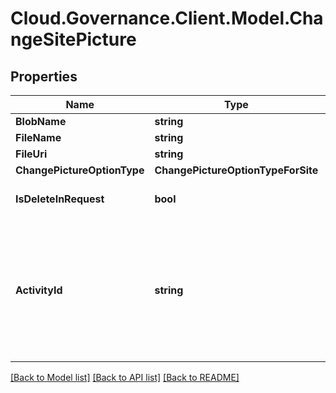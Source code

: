 # Cloud.Governance.Client.Model.ChangeSitePicture
## Properties

Name | Type | Description | Notes
------------ | ------------- | ------------- | -------------
**BlobName** | **string** |  | [optional] 
**FileName** | **string** |  | [optional] 
**FileUri** | **string** |  | [optional] 
**ChangePictureOptionType** | **ChangePictureOptionTypeForSite** |  | [optional] 
**IsDeleteInRequest** | **bool** |  | [optional] [default to false]
**ActivityId** | **string** | An unique identifier for the activity which can be used to find configuration in the dynamic service if it is assign by IT | [optional] 

[[Back to Model list]](../README.md#documentation-for-models) [[Back to API list]](../README.md#documentation-for-api-endpoints) [[Back to README]](../README.md)

